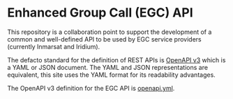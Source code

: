 # Enhanced Group Call (EGC) API

This repository is a collaboration point to support the development of a common and well-defined API to be used by EGC service providers (currently Inmarsat and Iridium). 

The defacto standard for the definition of REST APIs is [OpenAPI v3](https://swagger.io/specification/) which is a YAML or JSON document. The YAML and JSON representations are equivalent, this site uses the YAML format for its readability advantages.

The OpenAPI v3 definition for the EGC API is [openapi.yml](openapi.yml). 
